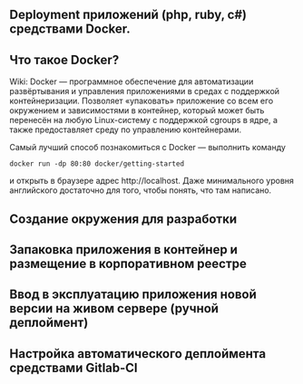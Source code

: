 Deployment приложений (php, ruby, c#) средствами Docker.
---
Что такое Docker?
--
Wiki: Docker — программное обеспечение для автоматизации развёртывания и управления приложениями в средах с поддержкой контейнеризации. Позволяет «упаковать» приложение со всем его окружением и зависимостями в контейнер, который может быть перенесён на любую Linux-систему с поддержкой cgroups в ядре, а также предоставляет среду по управлению контейнерами.

Самый лучший способ познакомиться с Docker — выполнить команду 

`docker run -dp 80:80 docker/getting-started`

и открыть в браузере адрес http://localhost. Даже минимального уровня английского достаточно для того, чтобы понять, что там написано.

Создание окружения для разработки
--

Запаковка приложения в контейнер и размещение в корпоративном реестре
--

Ввод в эксплуатацию приложения новой версии на живом сервере (ручной деплоймент)
--

Настройка автоматического деплоймента средствами Gitlab-CI
--
